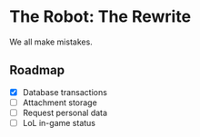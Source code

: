 # The Robot: The Rewrite

We all make mistakes.

## Roadmap

- [x] Database transactions
- [ ] Attachment storage
- [ ] Request personal data
- [ ] LoL in-game status
